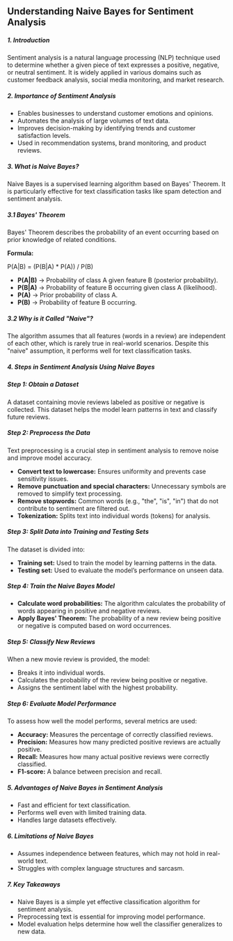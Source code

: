<h2>Understanding Naive Bayes for Sentiment Analysis</h2>

<h5>1. Introduction</h5>
<p>Sentiment analysis is a natural language processing (NLP) technique used to determine whether a given piece of text expresses a positive, negative, or neutral sentiment. It is widely applied in various domains such as customer feedback analysis, social media monitoring, and market research.</p>

<h5>2. Importance of Sentiment Analysis</h5>
<ul>
  <li>Enables businesses to understand customer emotions and opinions.</li>
  <li>Automates the analysis of large volumes of text data.</li>
  <li>Improves decision-making by identifying trends and customer satisfaction levels.</li>
  <li>Used in recommendation systems, brand monitoring, and product reviews.</li>
</ul>

<h5>3. What is Naive Bayes?</h5>
<p>Naive Bayes is a supervised learning algorithm based on Bayes' Theorem. It is particularly effective for text classification tasks like spam detection and sentiment analysis.</p>

<h5>3.1 Bayes' Theorem</h5>
<p>Bayes' Theorem describes the probability of an event occurring based on prior knowledge of related conditions.</p>
<p><b>Formula:</b></p>
<p>P(A|B) = (P(B|A) * P(A)) / P(B)</p>
<ul>
  <li><b>P(A|B)</b> → Probability of class A given feature B (posterior probability).</li>
  <li><b>P(B|A)</b> → Probability of feature B occurring given class A (likelihood).</li>
  <li><b>P(A)</b> → Prior probability of class A.</li>
  <li><b>P(B)</b> → Probability of feature B occurring.</li>
</ul>

<h5>3.2 Why is it Called "Naive"?</h5>
<p>The algorithm assumes that all features (words in a review) are independent of each other, which is rarely true in real-world scenarios. Despite this "naive" assumption, it performs well for text classification tasks.</p>

<h5>4. Steps in Sentiment Analysis Using Naive Bayes</h5>

<h5>Step 1: Obtain a Dataset</h5>
<p>A dataset containing movie reviews labeled as positive or negative is collected. This dataset helps the model learn patterns in text and classify future reviews.</p>

<h5>Step 2: Preprocess the Data</h5>
<p>Text preprocessing is a crucial step in sentiment analysis to remove noise and improve model accuracy.</p>
<ul>
  <li><b>Convert text to lowercase:</b> Ensures uniformity and prevents case sensitivity issues.</li>
  <li><b>Remove punctuation and special characters:</b> Unnecessary symbols are removed to simplify text processing.</li>
  <li><b>Remove stopwords:</b> Common words (e.g., "the", "is", "in") that do not contribute to sentiment are filtered out.</li>
  <li><b>Tokenization:</b> Splits text into individual words (tokens) for analysis.</li>
</ul>

<h5>Step 3: Split Data into Training and Testing Sets</h5>
<p>The dataset is divided into:</p>
<ul>
  <li><b>Training set:</b> Used to train the model by learning patterns in the data.</li>
  <li><b>Testing set:</b> Used to evaluate the model’s performance on unseen data.</li>
</ul>

<h5>Step 4: Train the Naive Bayes Model</h5>
<ul>
  <li><b>Calculate word probabilities:</b> The algorithm calculates the probability of words appearing in positive and negative reviews.</li>
  <li><b>Apply Bayes' Theorem:</b> The probability of a new review being positive or negative is computed based on word occurrences.</li>
</ul>

<h5>Step 5: Classify New Reviews</h5>
<p>When a new movie review is provided, the model:</p>
<ul>
  <li>Breaks it into individual words.</li>
  <li>Calculates the probability of the review being positive or negative.</li>
  <li>Assigns the sentiment label with the highest probability.</li>
</ul>

<h5>Step 6: Evaluate Model Performance</h5>
<p>To assess how well the model performs, several metrics are used:</p>
<ul>
  <li><b>Accuracy:</b> Measures the percentage of correctly classified reviews.</li>
  <li><b>Precision:</b> Measures how many predicted positive reviews are actually positive.</li>
  <li><b>Recall:</b> Measures how many actual positive reviews were correctly classified.</li>
  <li><b>F1-score:</b> A balance between precision and recall.</li>
</ul>

<h5>5. Advantages of Naive Bayes in Sentiment Analysis</h5>
<ul>
  <li>Fast and efficient for text classification.</li>
  <li>Performs well even with limited training data.</li>
  <li>Handles large datasets effectively.</li>
</ul>

<h5>6. Limitations of Naive Bayes</h5>
<ul>
  <li>Assumes independence between features, which may not hold in real-world text.</li>
  <li>Struggles with complex language structures and sarcasm.</li>
</ul>

<h5>7. Key Takeaways</h5>
<ul>
  <li>Naive Bayes is a simple yet effective classification algorithm for sentiment analysis.</li>
  <li>Preprocessing text is essential for improving model performance.</li>
  <li>Model evaluation helps determine how well the classifier generalizes to new data.</li>
</ul>
